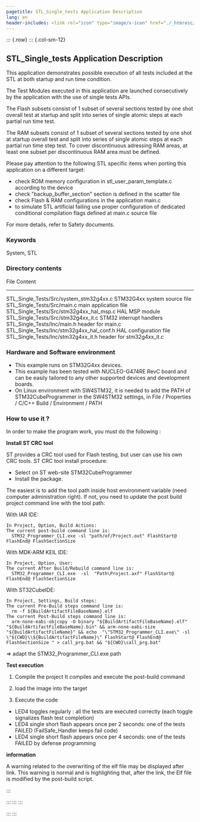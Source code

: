 ```yaml
---
pagetitle: STL_Single_tests Application Description
lang: en
header-includes: <link rel="icon" type="image/x-icon" href="./_htmresc/favicon.png" />
---
```


::: {.row}
::: {.col-sm-12}

## <b>STL_Single_tests Application Description</b>

This application demonstrates possible execution of all tests included at the STL at both startup and run time condition.

The Test Modules executed in this application are launched consecutively by the application with the use of single tests APIs.

The Flash subsets consist of 1 subset of several sections tested by one shot overall test at startup and split into series of single atomic steps at each partial run time test.

The RAM subsets consist of 1 subset of several sections tested by one shot at startup overall test and split into series of single atomic steps at each partial run time step test. To cover discontinuous adressing RAM areas, at least one subset per discontinuous RAM area must be defined.

Please pay attention to the following STL specific items when porting this application on a different target:

  - check ROM memory configuration in stl_user_param_template.c according to the device
  - check "backup_buffer_section" section is defined in the scatter file
  - check Flash & RAM configurations in the application main.c
  - to simulate STL artificial failing use proper configuration of dedicated conditional compilation flags defined at main.c source file

For more details, refer to Safety documents.

### <b>Keywords</b>

System, STL

### <b>Directory contents</b>

 File                                                Content
 -------------------------------------------------   ------------------------
 STL_Single_Tests/Src/system_stm32g4xx.c             STM32G4xx system source file
 STL_Single_Tests/Src/main.c                         main application file
 STL_Single_Tests/Src/stm32g4xx_hal_msp.c            HAL MSP module
 STL_Single_Tests/Src/stm32g4xx_it.c                 STM32 interrupt handlers
 STL_Single_Tests/Inc/main.h                         header for main.c
 STL_Single_Tests/Inc/stm32g4xx_hal_conf.h           HAL configuration file
 STL_Single_Tests/Inc/stm32g4xx_it.h                 header for stm32g4xx_it.c

### <b>Hardware and Software environment</b>

 - This example runs on STM32G4xx devices.
 - This example has been tested with NUCLEO-G474RE RevC board and can be
   easily tailored to any other supported devices and development boards.
 - On Linux environment with SW4STM32, it is needed to add the PATH of STM32CubeProgrammer in the SW4STM32 settings, in File / Properties / C/C++ Build / Environment / PATH

### <b>How to use it ?</b>

In order to make the program work, you must do the following :

<b>Install ST CRC tool</b>

ST provides a CRC tool used for Flash testing, but user can use his own CRC tools.
ST CRC tool install procedure:

- Select on ST web-site STM32CubeProgrammer
- Install the package.

The easiest is to add the tool path inside host environment variable (need computer administration right).
If not, you need to update the post build project command line with the tool path:

  With IAR IDE:

    In Project, Option, Build Actions:
    The current post-build command line is:
      STM32_Programmer_CLI.exe -sl "path/of/Project.out" FlashStart@ FlashEnd@ FlashSectionSize

  With MDK-ARM KEIL IDE:

    In Project, Option, User:
    The current After Build/Rebuild command line is:
      STM32_Programmer_CLI.exe  -sl  "Path\Project.axf" FlashStart@ FlashEnd@ FlashSectionSize

  With ST32CubeIDE:
  
    In Project, Settings, Build steps:
	The current Pre-Build steps command line is:
      rm -f ${BuildArtifactFileBaseName}.elf
    The current Post-Build steps command line is:
      arm-none-eabi-objcopy -O binary "${BuildArtifactFileBaseName}.elf" "${BuildArtifactFileBaseName}.bin" && arm-none-eabi-size "${BuildArtifactFileName}" && echo  "\"STM32_Programmer_CLI.exe\" -sl \"${CWD}\\${BuildArtifactFileName}\" FlashStart@ FlashEnd@ FlashSectionSize " > call_prg.bat && "${CWD}\call_prg.bat"

  => adapt the STM32_Programmer_CLI.exe path


<b>Test execution</b>

1. Compile the project
It compiles and execute the post-build command

2. load the image into the target

3. Execute the code
- LED4 toggles regularly : all the tests are executed correctly (each toggle signalizes flash test completion)
- LED4 single short flash appears once per 2 seconds: one of the tests FAILED (FailSafe_Handler keeps fail code)
- LED4 single short flash appears once per 4 seconds: one of the tests FAILED by defense programming 

<b>information</b>

A warning related to the overwriting of the elf file may be displayed after link. This warning is normal and is highlighting that, after
the link, the Elf file is modified by the post-build script.

:::

:::
:::
:::


:::
:::

